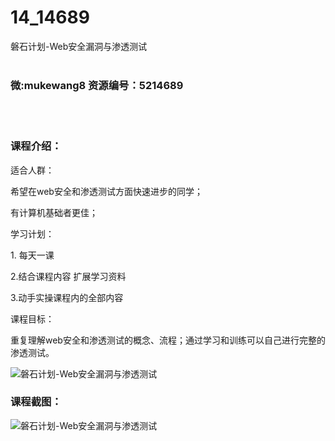 # 14_14689
磐石计划-Web安全漏洞与渗透测试
<br/></br>
<h3>微:mukewang8 资源编号：5214689</h3>
<br/></br>
<h3>课程介绍：</h3>
<p>适合人群：</p>
<p>希望在web安全和渗透测试方面快速进步的同学；</p>
<p>有计算机基础者更佳；</p>
<p>学习计划：</p>
<p>1. 每天一课</p>
<p>2.结合课程内容 扩展学习资料</p>
<p>3.动手实操课程内的全部内容</p>
<p>课程目标：</p>
<p>重复理解web安全和渗透测试的概念、流程；通过学习和训练可以自己进行完整的渗透测试。</p>
<p><img src="https://www.ko996.com/wp-content/uploads/img/2020/08/1-3-300x98.png" alt="磐石计划-Web安全漏洞与渗透测试"></p>
<div class="info-desc">
<h3>课程截图：</h3>
<p><img src="https://www.ko996.com/wp-content/uploads/img/2020/08/2-3.png" alt="磐石计划-Web安全漏洞与渗透测试"></p>


			
</div>
